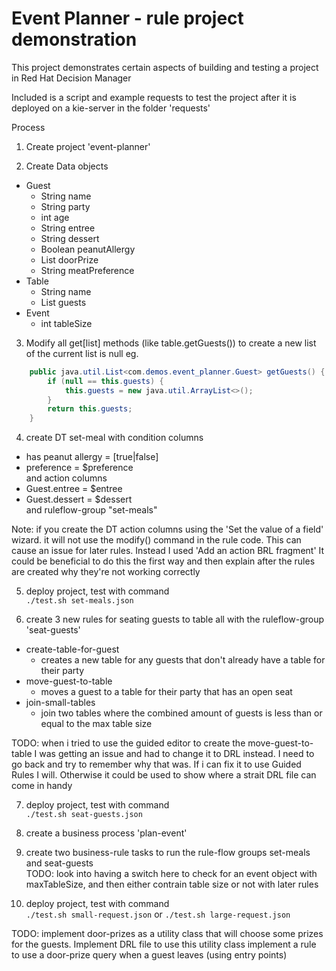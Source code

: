 Event Planner - rule project demonstration
=======================

This project demonstrates certain aspects of building and testing a project in Red Hat Decision Manager

Included is a script and example requests to test the project after it is deployed on a kie-server in the folder 'requests'

Process<br/>
1. Create project 'event-planner'

2. Create Data objects
- Guest
  - String name
  - String party
  - int age
  - String entree
  - String dessert
  - Boolean peanutAllergy
  - List<String> doorPrize
  - String meatPreference
- Table
  - String name
  - List<Guest> guests
- Event
  - int tableSize

3. Modify all get[list] methods (like table.getGuests()) to create a new list of the current list is null
eg. 
```java
    public java.util.List<com.demos.event_planner.Guest> getGuests() {
        if (null == this.guests) {
            this.guests = new java.util.ArrayList<>();
        }
        return this.guests;
    }
```

4. create DT set-meal with condition columns
- has peanut allergy = [true|false]
- preference = $preference<br/>
and action columns
- Guest.entree = $entree
- Guest.dessert = $dessert<br/>
and ruleflow-group "set-meals"

Note: if you create the DT action columns using the 'Set the value of a field' wizard. it will not use the modify() command in the rule code. This can cause an issue for later rules. Instead I used 'Add an action BRL fragment'
It could be beneficial to do this the first way and then explain after the rules are created why they're not working correctly

5. deploy project, test with command<br/>
	`./test.sh set-meals.json`

6. create 3 new rules for seating guests to table all with the ruleflow-group 'seat-guests'
- create-table-for-guest
  - creates a new table for any guests that don't already have a table for their party
- move-guest-to-table
  - moves a guest to a table for their party that has an open seat
- join-small-tables
  - join two tables where the combined amount of guests is less than or equal to the max table size

TODO: when i tried to use the guided editor to create the move-guest-to-table I was getting an issue and had to change it to DRL instead. I need to go back and try to remember why that was. If i can fix it to use Guided Rules I will. Otherwise it could be used to show where a strait DRL file can come in handy

7. deploy project, test with command<br/>
	`./test.sh seat-guests.json`

8. create a business process 'plan-event'
9. create two business-rule tasks to run the rule-flow groups set-meals and seat-guests<br/>
TODO: look into having a switch here to check for an event object with maxTableSize, and then either contrain table size or not with later rules

10. deploy project, test with command<br/>
	`./test.sh small-request.json` or `./test.sh large-request.json`

TODO: implement door-prizes as a utility class that will choose some prizes for the guests. Implement DRL file to use this utility class
	implement a rule to use a door-prize query when a guest leaves (using entry points)
